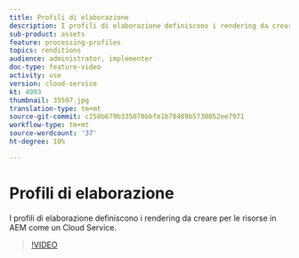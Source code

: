 ```yaml
---
title: Profili di elaborazione
description: I profili di elaborazione definiscono i rendering da creare per le risorse in AEM come un Cloud Service.
sub-product: assets
feature: processing-profiles
topics: renditions
audience: administrator, implementer
doc-type: feature-video
activity: use
version: cloud-service
kt: 4993
thumbnail: 35597.jpg
translation-type: tm+mt
source-git-commit: c258b679b335070bbfe1b78489b5730052ee7971
workflow-type: tm+mt
source-wordcount: '37'
ht-degree: 10%

---
```



# Profili di elaborazione

I profili di elaborazione definiscono i rendering da creare per le risorse in AEM come un Cloud Service.

>[!VIDEO](https://video.tv.adobe.com/v/35597/?quality=12&learn=on&hidetitle=true)
